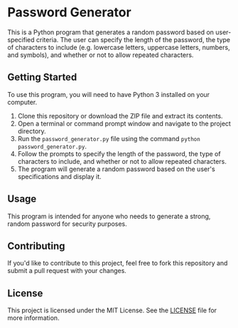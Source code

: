 # Password Generator

This is a Python program that generates a random password based on user-specified criteria. The user can specify the length of the password, the type of characters to include (e.g. lowercase letters, uppercase letters, numbers, and symbols), and whether or not to allow repeated characters.

## Getting Started

To use this program, you will need to have Python 3 installed on your computer.

1. Clone this repository or download the ZIP file and extract its contents.
2. Open a terminal or command prompt window and navigate to the project directory.
3. Run the `password_generator.py` file using the command `python password_generator.py`.
4. Follow the prompts to specify the length of the password, the type of characters to include, and whether or not to allow repeated characters.
5. The program will generate a random password based on the user's specifications and display it.

## Usage

This program is intended for anyone who needs to generate a strong, random password for security purposes.

## Contributing

If you'd like to contribute to this project, feel free to fork this repository and submit a pull request with your changes.

## License

This project is licensed under the MIT License. See the [LICENSE](../../LICENSE) file for more information.
